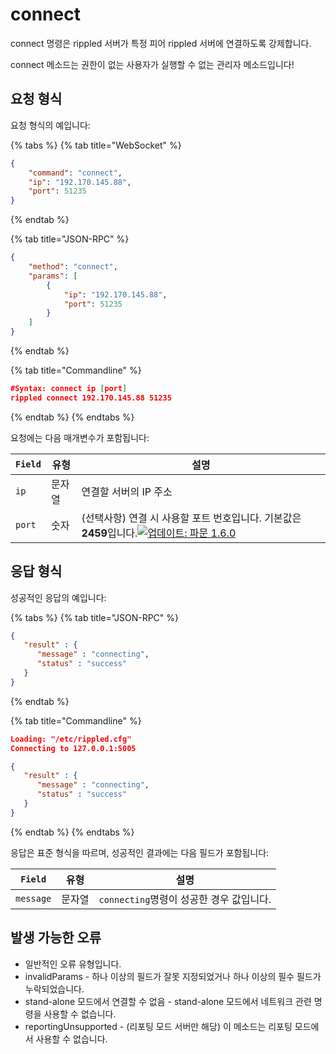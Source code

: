 # connect

connect 명령은 rippled 서버가 특정 피어 rippled 서버에 연결하도록 강제합니다.

connect 메소드는 권한이 없는 사용자가 실행할 수 없는 관리자 메소드입니다!

## 요청 형식

요청 형식의 예입니다:

{% tabs %}
{% tab title="WebSocket" %}
```json
{
    "command": "connect",
    "ip": "192.170.145.88",
    "port": 51235
}
```
{% endtab %}

{% tab title="JSON-RPC" %}
```json
{
    "method": "connect",
    "params": [
        {
            "ip": "192.170.145.88",
            "port": 51235
        }
    ]
}
```
{% endtab %}

{% tab title="Commandline" %}
```json
#Syntax: connect ip [port]
rippled connect 192.170.145.88 51235
```
{% endtab %}
{% endtabs %}

요청에는 다음 매개변수가 포함됩니다:

| `Field` | 유형  | 설명                                                                                                                                                                                        |
| ------- | --- | ----------------------------------------------------------------------------------------------------------------------------------------------------------------------------------------- |
| `ip`    | 문자열 | 연결할 서버의 IP 주소                                                                                                                                                                             |
| `port`  | 숫자  | (선택사항) 연결 시 사용할 포트 번호입니다. 기본값은 **2459**입니다.[![업데이트: 파문 1.6.0](https://img.shields.io/badge/Updated%20in-rippled%201.6.0-blue.svg) ](https://github.com/ripple/rippled/releases/tag/1.6.0) |

## 응답 형식

성공적인 응답의 예입니다:

{% tabs %}
{% tab title="JSON-RPC" %}
```json
{
   "result" : {
      "message" : "connecting",
      "status" : "success"
   }
}
```
{% endtab %}

{% tab title="Commandline" %}
```json
Loading: "/etc/rippled.cfg"
Connecting to 127.0.0.1:5005

{
   "result" : {
      "message" : "connecting",
      "status" : "success"
   }
}
```
{% endtab %}
{% endtabs %}

응답은 표준 형식을 따르며, 성공적인 결과에는 다음 필드가 포함됩니다:

| `Field`   | 유형  | 설명                           |
| --------- | --- | ---------------------------- |
| `message` | 문자열 | `connecting`명령이 성공한 경우 값입니다. |

## 발생 가능한 오류

* 일반적인 오류 유형입니다.
* invalidParams - 하나 이상의 필드가 잘못 지정되었거나 하나 이상의 필수 필드가 누락되었습니다.
* stand-alone 모드에서 연결할 수 없음 - stand-alone 모드에서 네트워크 관련 명령을 사용할 수 없습니다.
* reportingUnsupported - (리포팅 모드 서버만 해당) 이 메소드는 리포팅 모드에서 사용할 수 없습니다.
